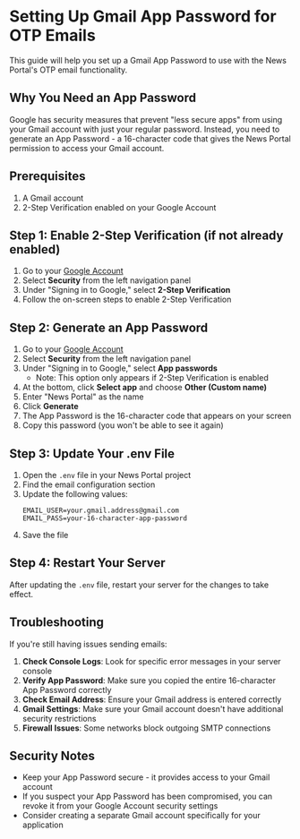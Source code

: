 # Setting Up Gmail App Password for OTP Emails

This guide will help you set up a Gmail App Password to use with the News Portal's OTP email functionality.

## Why You Need an App Password

Google has security measures that prevent "less secure apps" from using your Gmail account with just your regular password. Instead, you need to generate an App Password - a 16-character code that gives the News Portal permission to access your Gmail account.

## Prerequisites

1. A Gmail account
2. 2-Step Verification enabled on your Google Account

## Step 1: Enable 2-Step Verification (if not already enabled)

1. Go to your [Google Account](https://myaccount.google.com/)
2. Select **Security** from the left navigation panel
3. Under "Signing in to Google," select **2-Step Verification**
4. Follow the on-screen steps to enable 2-Step Verification

## Step 2: Generate an App Password

1. Go to your [Google Account](https://myaccount.google.com/)
2. Select **Security** from the left navigation panel
3. Under "Signing in to Google," select **App passwords**
   - Note: This option only appears if 2-Step Verification is enabled
4. At the bottom, click **Select app** and choose **Other (Custom name)**
5. Enter "News Portal" as the name
6. Click **Generate**
7. The App Password is the 16-character code that appears on your screen
8. Copy this password (you won't be able to see it again)

## Step 3: Update Your .env File

1. Open the `.env` file in your News Portal project
2. Find the email configuration section
3. Update the following values:
   ```
   EMAIL_USER=your.gmail.address@gmail.com
   EMAIL_PASS=your-16-character-app-password
   ```
4. Save the file

## Step 4: Restart Your Server

After updating the `.env` file, restart your server for the changes to take effect.

## Troubleshooting

If you're still having issues sending emails:

1. **Check Console Logs**: Look for specific error messages in your server console
2. **Verify App Password**: Make sure you copied the entire 16-character App Password correctly
3. **Check Email Address**: Ensure your Gmail address is entered correctly
4. **Gmail Settings**: Make sure your Gmail account doesn't have additional security restrictions
5. **Firewall Issues**: Some networks block outgoing SMTP connections

## Security Notes

- Keep your App Password secure - it provides access to your Gmail account
- If you suspect your App Password has been compromised, you can revoke it from your Google Account security settings
- Consider creating a separate Gmail account specifically for your application
